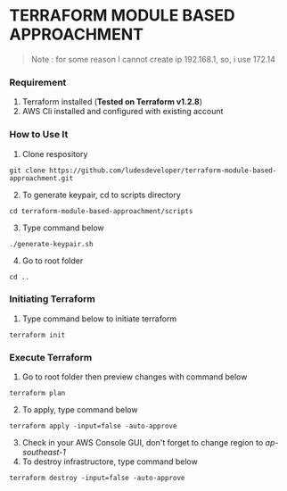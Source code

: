 # **TERRAFORM MODULE BASED APPROACHMENT**
> Note : for some reason I cannot create ip 192.168.1, so, i use 172.14
### **Requirement**
1. Terraform installed (**Tested on Terraform v1.2.8**)
2. AWS Cli installed and configured with existing account
### **How to Use It**
1. Clone respository
```
git clone https://github.com/ludesdeveloper/terraform-module-based-approachment.git
```
2. To generate keypair, cd to scripts directory
```
cd terraform-module-based-approachment/scripts
```
3. Type command below
```
./generate-keypair.sh
```
4. Go to root folder
```
cd ..
```
### **Initiating Terraform**
1. Type command below to initiate terraform
```
terraform init
```
### **Execute Terraform**
1. Go to root folder then preview changes with command below
```
terraform plan
```
2. To apply, type command below
```
terraform apply -input=false -auto-approve
```
3. Check in your AWS Console GUI, don't forget to change region to *ap-southeast-1*
4. To destroy infrastructore, type command below
```
terraform destroy -input=false -auto-approve
```
